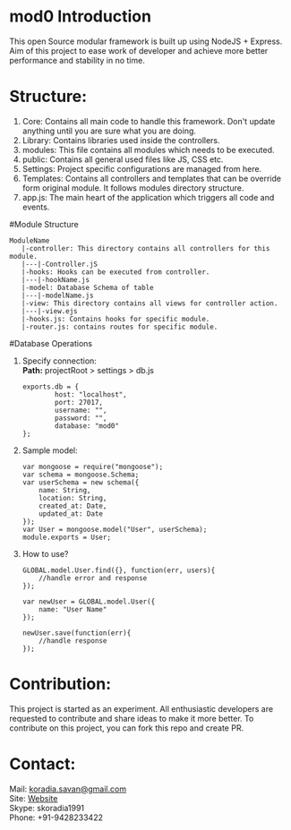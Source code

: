 # mod0 Introduction
This open Source modular framework is built up using NodeJS + Express.
Aim of this project to ease work of developer and achieve more better performance and stability in no time.

# Structure:
1. Core: Contains all main code to handle this framework. Don't update anything until you are sure what you are doing.
2. Library: Contains libraries used inside the controllers.
3. modules: This file contains all modules which needs to be executed.
4. public: Contains all general used files like JS, CSS etc.
5. Settings: Project specific configurations are managed from here.
6. Templates: Contains all controllers and templates that can be override form original module. It follows modules directory structure.
7. app.js: The main heart of the application which triggers all code and events.

#Module Structure
```
ModuleName
   |-controller: This directory contains all controllers for this module.
   |---|-Controller.jS
   |-hooks: Hooks can be executed from controller.
   |---|-hookName.js
   |-model: Database Schema of table
   |---|-modelName.js
   |-view: This directory contains all views for controller action.
   |---|-view.ejs
   |-hooks.js: Contains hooks for specific module.
   |-router.js: contains routes for specific module.
```

#Database Operations
1. Specify connection:<br>
   <b>Path:</b> projectRoot > settings > db.js
    ```
    exports.db = {
            host: "localhost",
            port: 27017,
            username: "",
            password: "",
            database: "mod0"
    };
    ```

2. Sample model:
    ```
    var mongoose = require("mongoose");
    var schema = mongoose.Schema;
    var userSchema = new schema({
        name: String,
        location: String,
        created_at: Date,
        updated_at: Date
    });
    var User = mongoose.model("User", userSchema);
    module.exports = User;
    ```

3. How to use?
    ```
    GLOBAL.model.User.find({}, function(err, users){
        //handle error and response
    });

    var newUser = GLOBAL.model.User({
        name: "User Name"
    });

    newUser.save(function(err){
        //handle response
    });
    ```

# Contribution:
This project is started as an experiment. All enthusiastic developers are requested to contribute and share ideas to make it more better.
To contribute on this project, you can fork this repo and create PR.

# Contact:
Mail: koradia.savan@gmail.com<br>
Site: <a href="http://savankoadia.com">Website</a><br>
Skype: skoradia1991<br>
Phone: +91-9428233422<br>